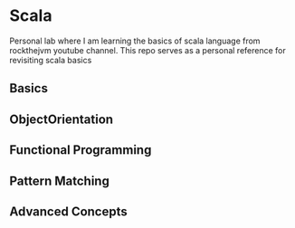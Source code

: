 # Scala
Personal lab where I am learning the basics of scala language from rockthejvm youtube channel. This repo serves as a personal reference for revisiting scala basics

## Basics

## ObjectOrientation

## Functional Programming

## Pattern Matching

## Advanced Concepts
